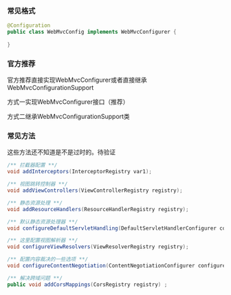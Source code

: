 
### 常见格式

```java
@Configuration
public class WebMvcConfig implements WebMvcConfigurer {
    
}
```

### 官方推荐

官方推荐直接实现WebMvcConfigurer或者直接继承WebMvcConfigurationSupport

方式一实现WebMvcConfigurer接口（推荐）

方式二继承WebMvcConfigurationSupport类

### 常见方法

这些方法还不知道是不是过时的。待验证
```java
/** 拦截器配置 **/
void addInterceptors(InterceptorRegistry var1);

/** 视图跳转控制器 **/
void addViewControllers(ViewControllerRegistry registry);

/** 静态资源处理 **/
void addResourceHandlers(ResourceHandlerRegistry registry);

/** 默认静态资源处理器 **/
void configureDefaultServletHandling(DefaultServletHandlerConfigurer configurer);

/** 这里配置视图解析器 **/
void configureViewResolvers(ViewResolverRegistry registry);

/** 配置内容裁决的一些选项 **/
void configureContentNegotiation(ContentNegotiationConfigurer configurer);

/** 解决跨域问题 **/
public void addCorsMappings(CorsRegistry registry) ;
```























